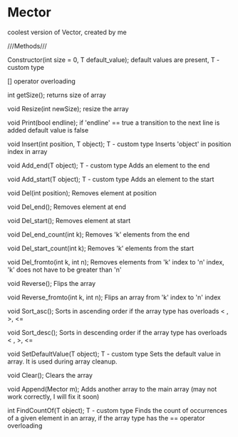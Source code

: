 # Mector
coolest version of Vector, created by me

///Methods///

Constructor(int size = 0, T default_value);
default values are present, T - custom type

[] operator overloading

int getSize();
returns size of array

void Resize(int newSize);
resize the array

void Print(bool endline);
if 'endline' == true a transition to the next line is added
default value is false

void Insert(int position, T object); T - custom type
Inserts 'object' in position index in array

void Add_end(T object); T - custom type
Adds an element to the end

void Add_start(T object); T - custom type
Adds an element to the start

void Del(int position);
Removes element at position

void Del_end();
Removes element at end

void Del_start();
Removes element at start

void Del_end_count(int k);
Removes 'k' elements from the end

void Del_start_count(int k);
Removes 'k' elements from the start

void Del_fromto(int k, int n);
Removes elements from 'k' index to 'n' index, 
'k' does not have to be greater than 'n'

void Reverse();
Flips the array

void Reverse_fromto(int k, int n);
Flips an array from 'k' index to 'n' index

void Sort_asc();
Sorts in ascending order if the array type has overloads < , >, <=

void Sort_desc();
Sorts in descending order if the array type has overloads < , >, <=

void SetDefaultValue(T object); T - custom type
Sets the default value in array.
It is used during array cleanup.

void Clear();
Clears the array

void Append(Mector m);
Adds another array to the main array
(may not work correctly, I will fix it soon)

int FindCountOf(T object); T - custom type
Finds the count of occurrences of a given element in an array, if the array type has the == operator overloading
